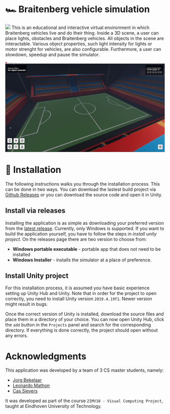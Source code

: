 # 🏎️ Braitenberg vehicle simulation
![](./.github/log.svg)
This is an educational and interactive virtual environment in which Braitenberg vehicles live and do their thing. Inside a 3D scene, a user can place lights, obstacles and Braitenberg vehicles. All objects in the scene are interactable. Various object properties, such light intensity for lights or motor strenght for vehicles, are also configurable. Furthermore, a user can slowdown, speedup and pause the simulator.

<div style="display:flex; justify-content:center">
    <img src="./.github/demo.gif" alt="Simulator demo" title="A demo of the simulator" style="max-width:100%;">
</div>

# :wrench: Installation
The following instructions walks you through the installation process. This can be done in two ways. You can download the lastest build project via [Github Releases](https://github.com/leonardomathon/braitenberg-vehicle-simulation/releases) or you can download the source code and open it in Unity.

## Install via releases
Installing the application is as simple as downloading your preferred version from the [latest release](https://github.com/leonardomathon/braitenberg-vehicle-simulation/releases). Currently, only Windows is supported. If you want to build the application yourself, you have to follow the steps in _install unity project_. On the releases page there are two version to choose from:

- **Windows portable executable** - portable app that does not need to be installed
- **Windows Installer** - installs the simulator at a place of preference.

## Install Unity project
For this installation process, it is assumed you have basic experience setting up Unity Hub and Unity. Note that in order for the project to open correctly, you need to install Unity version `2019.4.19f1`. Newer version might result in bugs.

Once the correct version of Unity is installed, download the source files and place them in a directory of your choice. You can now open Unity Hub, click the `add` button in the `Projects` panel and search for the corresponding directory. If everything is done correctly, the project should open without any errors.

# Acknowledgments
This application was developed by a team of 3 CS master students, namely:

 - [Jorg Bekelaar](https://github.com/jorgbekelaar)
 - [Leonardo Mathon](https://github.com/leonardomathon)
 - [Cas Sievers](https://github.com/cievers)

 It was developed as part of the course `2IMV10 - Visual Computing Project`, taught at Eindhoven University of Technology. 
